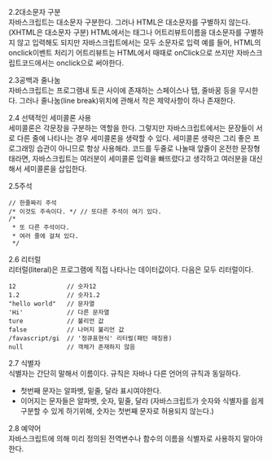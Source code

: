 2.2대소문자 구분  
자바스크립트는 대소문자 구분한다.
그러나 HTML은 대소문자를 구별하지 않는다.(XHTML은 대소문자 구분)
HTML에서는 태그나 어트리뷰트이름을 대소문자를 구별하지 않고 입력해도 되지만
자바스크립트에서는 모두 소문자로 입력
예를 들어, HTML의 onclick이벤트 처리기 어트리뷰트는 HTML에서 때때로 onClick으로 쓰지만
자바스크립트코드에서는 onclick으로 써야한다.

2.3공백과 줄나눔  
자바스크립트는 프로그램내 토큰 사이에 존재하는 스페이스나 탭, 줄바꿈 등을 무시한다.
그러나 줄나눔(line break)위치에 관해서 작은 제약사항이 하나 존재한다.

2.4 선택적인 세미콜론 사용  
세미콜론은 각문장을 구분하는 역할을 한다.
그렇지만 자바스크립트에서는 문장들이 서로 다른 줄에 나타나는 경우 세미콜론을 생략할 수 있다.
세미콜론 생략은 그리 좋은 프로그래밍 습관이 아니므로 항상 사용해라.
코드를 두줄로 나눌때 앞줄이 온전한 문장형태라면, 
자바스크립트는 여러분이 세미콜론 입력을 빠뜨렸다고 생각하고 여러분을 대신해서 세미콜론을 삽입한다.

2.5주석
```
// 한줄짜리 주석
/* 이것도 주속이다. */ // 또다른 주석이 여기 있다.
/*
 * 또 다른 주석이다.
 * 여러 줄에 걸쳐 있다.
 */
```
2.6 리터럴  
리터럴(literal)은 프로그램에 직접 나타나는 데이터값이다.
다음은 모두 리터럴이다.
```
12				// 숫자12
1.2             // 숫자1.2
"hello world"   // 문자열
'Hi'            // 다른 문자열
ture            // 불리언 값
false           // 나머지 불리언 값
/favascript/gi  // '정큐표현식' 리터럴(패턴 매칭용)
null            // 객체가 존재하지 않음
```

2.7 식별자  
식별자는 간단히 말해서 이름이다.
규칙은 자바나 다른 언어의 규칙과 동일하다.
- 첫번째 문자는 알파벳, 밑줄, 달라 표시여야한다.
- 이어지는 문자들은 알파벳, 숫자, 밑줄, 달라
(자바스크립트가 숫자와 식별자를 쉽게 구분할 수 있게 하기위해, 숫자는 첫번째 문자로 허용되지 않는다.)

2.8 예약어  
자바스크립트에 의해 미리 정의된 전역변수나 함수의 이름을 식별자로 사용하지 말아야 한다.
